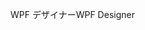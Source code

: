 <span data-ttu-id="ab153-101">WPF デザイナー</span><span class="sxs-lookup"><span data-stu-id="ab153-101">WPF Designer</span></span>